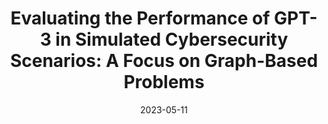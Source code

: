 ---
title: "Evaluating the Performance of GPT-3 in Simulated Cybersecurity Scenarios: A Focus on Graph-Based Problems"
collection: publications
category: manuscripts
permalink: /publication/2024-12-01-research-article
excerpt: 'This paper evaluates the performance of GPT-3 in simulated cybersecurity scenarios, focusing on graph-based problems.'
date: 2023-05-11
paperurl: '/files/Research-Article-Final.pdf'
citation: 'McManus, M. (2023). &quot;Evaluating the Performance of GPT-3 in Simulated Cybersecurity Scenarios: A Focus on Graph-Based Problems.&quot;'
--- 